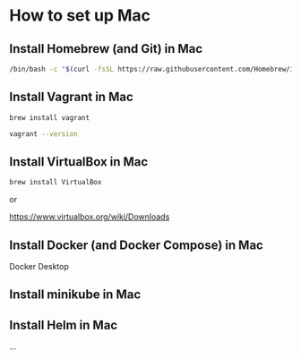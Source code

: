 # How to set up Mac

## Install Homebrew (and Git) in Mac

```bash
/bin/bash -c "$(curl -fsSL https://raw.githubusercontent.com/Homebrew/install/HEAD/install.sh)"
```

## Install Vagrant in Mac

```bash
brew install vagrant

vagrant --version
```

## Install VirtualBox in Mac

```bash
brew install VirtualBox
```

or

<https://www.virtualbox.org/wiki/Downloads>

## Install Docker (and Docker Compose) in Mac

Docker Desktop

## Install minikube in Mac

## Install Helm in Mac

...
